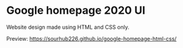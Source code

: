 # Google homepage 2020 UI
Website design made using HTML and CSS only.

Preview: https://sourhub226.github.io/google-homepage-html-css/
